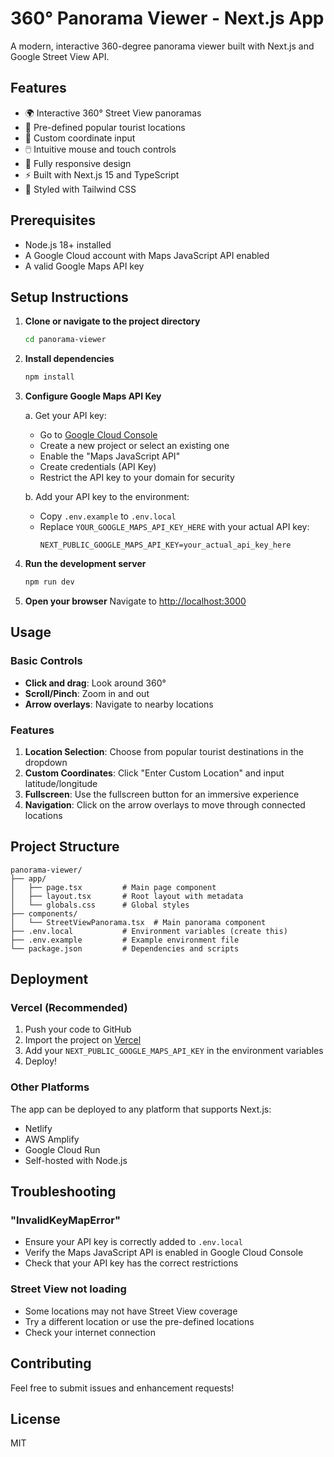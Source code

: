 # 360° Panorama Viewer - Next.js App

A modern, interactive 360-degree panorama viewer built with Next.js and Google Street View API.

## Features

- 🌍 Interactive 360° Street View panoramas
- 📍 Pre-defined popular tourist locations
- 🎯 Custom coordinate input
- 🖱️ Intuitive mouse and touch controls
- 📱 Fully responsive design
- ⚡ Built with Next.js 15 and TypeScript
- 🎨 Styled with Tailwind CSS

## Prerequisites

- Node.js 18+ installed
- A Google Cloud account with Maps JavaScript API enabled
- A valid Google Maps API key

## Setup Instructions

1. **Clone or navigate to the project directory**
   ```bash
   cd panorama-viewer
   ```

2. **Install dependencies**
   ```bash
   npm install
   ```

3. **Configure Google Maps API Key**
   
   a. Get your API key:
   - Go to [Google Cloud Console](https://console.cloud.google.com/)
   - Create a new project or select an existing one
   - Enable the "Maps JavaScript API"
   - Create credentials (API Key)
   - Restrict the API key to your domain for security

   b. Add your API key to the environment:
   - Copy `.env.example` to `.env.local`
   - Replace `YOUR_GOOGLE_MAPS_API_KEY_HERE` with your actual API key:
     ```
     NEXT_PUBLIC_GOOGLE_MAPS_API_KEY=your_actual_api_key_here
     ```

4. **Run the development server**
   ```bash
   npm run dev
   ```

5. **Open your browser**
   Navigate to [http://localhost:3000](http://localhost:3000)

## Usage

### Basic Controls
- **Click and drag**: Look around 360°
- **Scroll/Pinch**: Zoom in and out
- **Arrow overlays**: Navigate to nearby locations

### Features
1. **Location Selection**: Choose from popular tourist destinations in the dropdown
2. **Custom Coordinates**: Click "Enter Custom Location" and input latitude/longitude
3. **Fullscreen**: Use the fullscreen button for an immersive experience
4. **Navigation**: Click on the arrow overlays to move through connected locations

## Project Structure

```
panorama-viewer/
├── app/
│   ├── page.tsx         # Main page component
│   ├── layout.tsx       # Root layout with metadata
│   └── globals.css      # Global styles
├── components/
│   └── StreetViewPanorama.tsx  # Main panorama component
├── .env.local           # Environment variables (create this)
├── .env.example         # Example environment file
└── package.json         # Dependencies and scripts
```

## Deployment

### Vercel (Recommended)
1. Push your code to GitHub
2. Import the project on [Vercel](https://vercel.com)
3. Add your `NEXT_PUBLIC_GOOGLE_MAPS_API_KEY` in the environment variables
4. Deploy!

### Other Platforms
The app can be deployed to any platform that supports Next.js:
- Netlify
- AWS Amplify
- Google Cloud Run
- Self-hosted with Node.js

## Troubleshooting

### "InvalidKeyMapError"
- Ensure your API key is correctly added to `.env.local`
- Verify the Maps JavaScript API is enabled in Google Cloud Console
- Check that your API key has the correct restrictions

### Street View not loading
- Some locations may not have Street View coverage
- Try a different location or use the pre-defined locations
- Check your internet connection

## Contributing

Feel free to submit issues and enhancement requests!

## License

MIT
